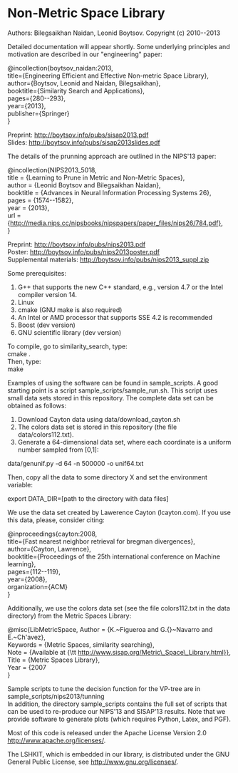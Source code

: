 Non-Metric Space Library
=================

Authors: Bilegsaikhan Naidan, Leonid Boytsov.
Copyright (c) 2010--2013

Detailed documentation will appear shortly. Some underlying principles and motivation are described in our "engineering" paper:

@incollection{boytsov_naidan:2013,  
    title={Engineering Efficient and Effective Non-metric Space Library},  
    author={Boytsov, Leonid and Naidan, Bilegsaikhan},  
    booktitle={Similarity Search and Applications},  
    pages={280--293},  
    year={2013},  
    publisher={Springer}  
}  

Preprint: http://boytsov.info/pubs/sisap2013.pdf  
Slides: http://boytsov.info/pubs/sisap2013slides.pdf   


The details of the prunning approach are outlined in the NIPS'13 paper:  

@incollection{NIPS2013_5018,  
    title = {Learning to Prune in Metric and Non-Metric Spaces},  
    author = {Leonid Boytsov and Bilegsaikhan Naidan},  
    booktitle = {Advances in Neural Information Processing Systems 26},  
    pages = {1574--1582},  
    year = {2013},  
    url = {http://media.nips.cc/nipsbooks/nipspapers/paper_files/nips26/784.pdf},  
}  


Preprint: http://boytsov.info/pubs/nips2013.pdf  
Poster:  http://boytsov.info/pubs/nips2013poster.pdf   
Supplemental materials: http://boytsov.info/pubs/nips2013_suppl.zip  


Some prerequisites:

1. G++ that supports the new C++ standard, e.g., version 4.7 or the Intel compiler version 14.
2. Linux
3. cmake (GNU make is also required)
4. An Intel or AMD processor that supports SSE 4.2 is recommended
5. Boost (dev version)
6. GNU scientific library (dev version)

To compile, go to similarity_search, type:  
cmake .  
Then, type:  
make   

Examples of using the software can be found in sample_scripts. A good starting point is a script sample_scripts/sample_run.sh. This script uses small data sets stored in this repository. The complete data set can be obtained as follows:

1. Download Cayton data using data/download_cayton.sh
2. The colors data set is stored in this repository (the file data/colors112.txt). 
3. Generate a 64-dimensional data set, where each coordinate is a uniform number sampled from [0,1]:  

data/genunif.py -d 64 -n 500000 -o unif64.txt  

Then, copy all the data to some directory X and set the environment variable:  

export DATA_DIR=[path to the directory with data files]


We use the data set created by Lawerence Cayton (lcayton.com). If you use this data, please, consider citing:

@inproceedings{cayton:2008,  
    title={Fast nearest neighbor retrieval for bregman divergences},  
    author={Cayton, Lawrence},   
    booktitle={Proceedings of the 25th international conference on Machine learning},  
    pages={112--119},   
    year={2008},   
    organization={ACM}  
}  

Additionally, we use the colors data set (see the file colors112.txt in the data directory) from the Metric Spaces Library:

@misc{LibMetricSpace, 
    Author = {K.~Figueroa and G.{}~Navarro and E.~Ch\'avez},  
    Keywords = {Metric Spaces, similarity searching},  
    Note = {Available at {\tt http://www.sisap.org/Metric\_Space\_Library.html}},  
    Title = {Metric Spaces Library},  
    Year = {2007  
} 



Sample scripts to tune the decision function for the VP-tree are in sample_scripts/nips2013/tunning   
In addition, the directory sample_scripts contains the full set of scripts that can be used to re-produce our NIPS'13 and SISAP'13 results.  Note that we provide software to generate plots (which requires Python, Latex, and PGF).   


Most of this code is released under the
Apache License Version 2.0 http://www.apache.org/licenses/.

The LSHKIT, which is embedded in our library, is distributed under the GNU General Public License, see http://www.gnu.org/licenses/. 

